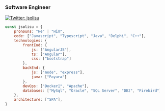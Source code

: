 ### Software Engineer

[![Twitter: jsolisu](https://img.shields.io/twitter/follow/jsolisu?style=social)](https://twitter.com/jsolisu)

```javascript
const jsolisu = {
    pronouns: "He" | "Him",
    code: ["Javascript", "Typescript", "Java", "Delphi", "C++"],
    technologies: {
        frontEnd: {
            js: ["AngularJS"],
            ts: ["Angular"],
            css: ["bootstrap"]
        },
        backEnd: {
            js: ["node", "express"],
            java: ["Payara"]
        },
        devOps: ["Docker🐳", "Apache"],
        databases: ["MySql", "Oracle", "SQL Server", "DB2", "Firebird"]
    },
    architecture: ["SPA"],
}
```

<!--
**jsolisu/jsolisu** is a ✨ _special_ ✨ repository because its `README.md` (this file) appears on your GitHub profile.

Here are some ideas to get you started:

- 🔭 I’m currently working on ...
- 🌱 I’m currently learning ...
- 👯 I’m looking to collaborate on ...
- 🤔 I’m looking for help with ...
- 💬 Ask me about ...
- 📫 How to reach me: ...
- 😄 Pronouns: ...
- ⚡ Fun fact: ...
-->
